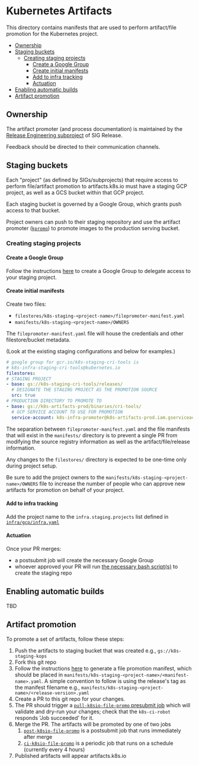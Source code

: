 # Kubernetes Artifacts

This directory contains manifests that are used to perform artifact/file
promotion for the Kubernetes project.

- [Ownership](#ownership)
- [Staging buckets](#staging-buckets)
  - [Creating staging projects](#creating-staging-projects)
    - [Create a Google Group](#create-a-google-group)
    - [Create initial manifests](#create-initial-manifests)
    - [Add to infra tracking](#add-to-infra-tracking)
    - [Actuation](#actuation)
- [Enabling automatic builds](#enabling-automatic-builds)
- [Artifact promotion](#artifact-promotion)

## Ownership

The artifact promoter (and process documentation) is maintained by the
[Release Engineering subproject](https://git.k8s.io/community/sig-release#release-engineering) of SIG Release.

Feedback should be directed to their communication channels.

## Staging buckets

Each "project" (as defined by SIGs/subprojects) that require access to perform
file/artifact promotion to artifacts.k8s.io must have a staging GCP project, as
well as a GCS bucket within that GCP project.

Each staging bucket is governed by a Google Group, which grants push access to
that bucket.

Project owners can push to their staging repository and use the artifact
promoter ([`kpromo`][kpromo]) to promote images to the production serving bucket.

### Creating staging projects

#### Create a Google Group

Follow the instructions [here][google-groups] to create a Google Group to
delegate access to your staging project.

#### Create initial manifests

Create two files:

- `filestores/k8s-staging-<project-name>/filepromoter-manifest.yaml`
- `manifests/k8s-staging-<project-name>/OWNERS`

The `filepromoter-manifest.yaml` file will house the credentials and other
filestore/bucket metadata.

(Look at the existing staging configurations and below for examples.)

```yaml
# google group for gcr.io/k8s-staging-cri-tools is
# k8s-infra-staging-cri-tools@kubernetes.io
filestores:
# STAGING PROJECT
- base: gs://k8s-staging-cri-tools/releases/
  # DESIGNATE THE STAGING PROJECT AS THE PROMOTION SOURCE
  src: true
# PRODUCTION DIRECTORY TO PROMOTE TO
- base: gs://k8s-artifacts-prod/binaries/cri-tools/
  # GCP SERVICE ACCOUNT TO USE FOR PROMOTION
  service-account: k8s-infra-promoter@k8s-artifacts-prod.iam.gserviceaccount.com
```

The separation between `filepromoter-manifest.yaml` and the file manifests that
will exist in the `manifests/` directory is to prevent a single PR from
modifying the source registry information as well as the artifact/file/release
information.

Any changes to the `filestores/` directory is expected to be one-time only
during project setup.

Be sure to add the project owners to the
`manifests/k8s-staging-<project-name>/OWNERS` file to increase the number of
people who can approve new artifacts for promotion on behalf of your project.

#### Add to infra tracking

Add the project name to the `infra.staging.projects` list defined in
[`infra/gcp/infra.yaml`][infra.yaml]

#### Actuation

Once your PR merges:

- a postsubmit job will create the necessary Google Group
- whoever approved your PR will run [the necessary bash script(s)][staging-bash]
  to create the staging repo

## Enabling automatic builds

TBD

## Artifact promotion

To promote a set of artifacts, follow these steps:

1. Push the artifacts to staging bucket that was created e.g.,
   `gs://k8s-staging-kops`
2. Fork this git repo
3. Follow the instructions [here][generate-manifest] to generate a file
   promotion manifest, which should be placed in
   `manifests/k8s-staging-<project-name>/<manifest-name>.yaml`. A simple
   convention to follow is using the release's tag as the manifest filename
   e.g., `manifests/k8s-staging-<project-name>/<release-version>.yaml`
4. Create a PR to this git repo for your changes.
5. The PR should trigger a [`pull-k8sio-file-promo` presubmit job][presubmit]
   which will validate and dry-run your changes; check that the `k8s-ci-robot`
   responds 'Job succeeded' for it.
6. Merge the PR. The artifacts will be promoted by one of two jobs
   1. [`post-k8sio-file-promo`][postsubmit] is a postsubmit job that runs
      immediately after merge
   1. [`ci-k8sio-file-promo`][periodic] is a periodic job that runs on a
      schedule (currently every 4 hours)
7. Published artifacts will appear artifacts.k8s.io

[generate-manifest]: https://sigs.k8s.io/k8s-container-image-promoter/cmd/kpromo#generating-a-file-promotion-manifest
[google-groups]: /groups/README.md
[infra.yaml]: /infra/gcp/infra.yaml
[kpromo]: https://sigs.k8s.io/k8s-container-image-promoter/cmd/kpromo
[periodic]: https://prow.k8s.io/job-history/gs/kubernetes-jenkins/logs/ci-k8sio-file-promo
[postsubmit]: https://prow.k8s.io/job-history/gs/kubernetes-jenkins/logs/post-k8sio-file-promo
[presubmit]: https://prow.k8s.io/job-history/gs/kubernetes-jenkins/pr-logs/directory/pull-k8sio-file-promo
[staging-bash]: /infra/gcp/bash/ensure-staging-storage.sh
